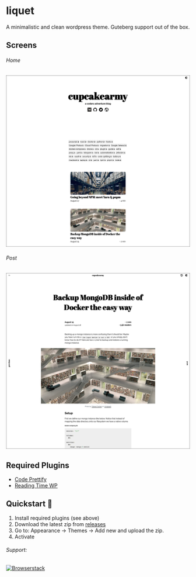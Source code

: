 # liquet

A minimalistic and clean wordpress theme. Guteberg support out of the box.

## Screens

###### Home
![Home](./docs/Home.png)

###### Post
![Post](./docs/Post.png)

## Required Plugins

- [Code Prettify](https://wordpress.org/plugins/code-prettify/)
- [Reading Time WP](https://wordpress.org/plugins/reading-time-wp/)

## Quickstart 🚀

1. Install required plugins (see above)
2. Download the latest zip from [releases](https://github.com/CupCakeArmy/liquet/releases)
3. Go to: Appearance -> Themes -> Add new and upload the zip.
4. Activate

###### Support:

[<img alt="Browserstack" src="http://www.browserstack.com/images/layout/browserstack-logo-600x315.png" width="200">](https://www.browserstack.com)

